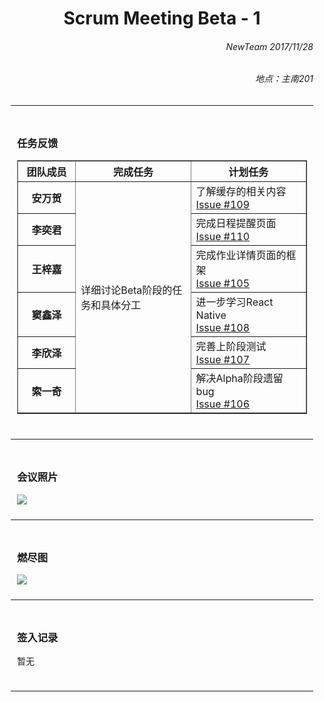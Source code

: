 <div style = "margin:0 10px;">
<h1 align = "center">Scrum Meeting Beta - 1</h1>

<h6 align = "right">NewTeam 2017/11/28</h6>
<h6 align = "right">地点：主南201</h6>
<hr>

<div style = "padding: 10px">
<h3>任务反馈</h3>
<table border = "1" style = "width:100%">
  <colgroup>
    <col style = "width:20%">
    <col style = "width:40%">
    <col style = "width:40%">
  </colgroup>
  <thead>
    <tr><th>团队成员</th><th>完成任务</th><th>计划任务</th></tr>
  </thead>
  <tbody>
    <tr><th>安万贺</th><td rowspan = "6">详细讨论Beta阶段的任务和具体分工</td><td>了解缓存的相关内容<br><a href = "https://github.com/NewTeam5/EduCnblogs/issues/109">Issue #109</a></td></tr>
    <tr><th>李奕君</th><td>完成日程提醒页面<br><a href = "https://github.com/NewTeam5/EduCnblogs/issues/110">Issue #110</a></td></tr>
    <tr><th>王梓嘉</th><td>完成作业详情页面的框架<br><a href = "https://github.com/NewTeam5/EduCnblogs/issues/105">Issue #105</a></td></tr>
    <tr><th>窦鑫泽</th><td>进一步学习React Native<br><a href = "https://github.com/NewTeam5/EduCnblogs/issues/108">Issue #108</a></td></tr>
    <tr><th>李欣泽</th><td>完善上阶段测试<br><a href = "https://github.com/NewTeam5/EduCnblogs/issues/107">Issue #107</a></td></tr>
    <tr><th>索一奇</th><td>解决Alpha阶段遗留bug<br><a href = "https://github.com/NewTeam5/EduCnblogs/issues/106">Issue #106</a></td></tr> 
  </tbody>
</table>
</div>
<hr>

<div style = "padding: 10px">
<h3>会议照片</h3>
<img src = "http://images2017.cnblogs.com/blog/1254203/201711/1254203-20171130101759214-1462160163.jpg">
</div>
<hr>

<!--div style = "padding: 10px">
<h3>困难难点</h3>
</div>
<hr-->

<div style = "padding: 10px">
<h3>燃尽图</h3>
<img src = "http://images2017.cnblogs.com/blog/1254203/201711/1254203-20171130101637104-1896157714.png">
</div>
<hr>

<div style = "padding: 10px">
<h3>签入记录</h3>
<p>暂无</p>
</div>
<hr>